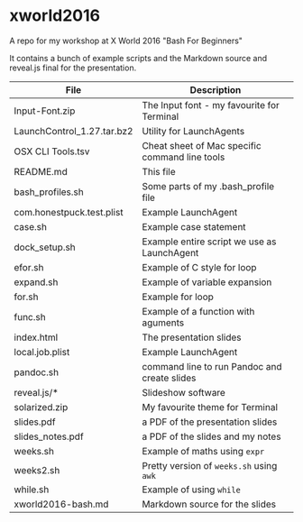 # xworld2016

A repo for my workshop at X World 2016 "Bash For Beginners"

It contains a bunch of example scripts and the Markdown source and reveal.js final for the presentation.

| File | Description |
| ------ | ------------------------------------------ |
| Input-Font.zip | The Input font - my favourite for Terminal |
| LaunchControl_1.27.tar.bz2 | Utility for LaunchAgents |
| OSX CLI Tools.tsv | Cheat sheet of Mac specific command line tools |
| README.md | This file |
| bash_profiles.sh | Some parts of my .bash_profile file |
| com.honestpuck.test.plist | Example LaunchAgent  |
| case.sh | Example case statement |
| dock_setup.sh | Example entire script we use as LaunchAgent |
| efor.sh| Example of C style for loop |
| expand.sh | Example of variable expansion |
| for.sh | Example for loop |
| func.sh | Example of a function with aguments |
| index.html | The presentation slides |
| local.job.plist | Example LaunchAgent |
| pandoc.sh | command line to run Pandoc and create slides |
| reveal.js/* | Slideshow software |
| solarized.zip | My favourite theme for Terminal |
| slides.pdf | a PDF of the presentation slides |
| slides_notes.pdf | a PDF of the slides and my notes |
| weeks.sh |  Example of maths using `expr` |
| weeks2.sh | Pretty version of `weeks.sh` using `awk` |
| while.sh | Example of using `while` |
| xworld2016-bash.md | Markdown source for the slides |
